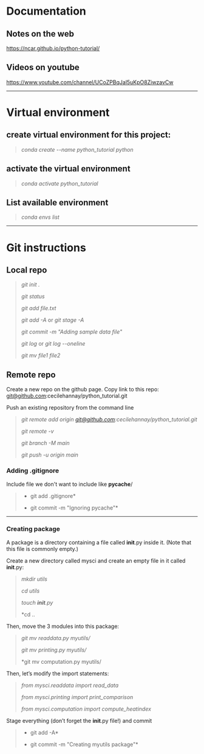 # Documentation  

## Notes on the web
https://ncar.github.io/python-tutorial/

## Videos on youtube
https://www.youtube.com/channel/UCoZPBqJal5uKpO8ZiwzavCw

-------------------------------------------------------

# Virtual environment 

## create virtual environment for this project:
>*conda create --name python_tutorial python*

## activate the virtual environment
>*conda activate python_tutorial*

## List available environment
>*conda envs list*

-------------------------------------------------------

# Git instructions

## Local repo
>*git init .*
>
>*git status*
>
>*git add file.txt*
> 
> *git add -A* or *git stage -A* 
>
>*git commit -m "Adding sample data file"*
>
>*git log* or *git log --oneline*
>
>*git mv file1 file2*

## Remote repo
Create a new repo on the github page. Copy link to this repo: git@github.com:cecilehannay/python_tutorial.git

Push an existing repository from the command line
>*git remote add origin git@github.com:cecilehannay/python_tutorial.git*
>
>*git remote -v*
>
>*git branch -M main*
>
>*git push -u origin main*
>

### Adding .gitignore 
Include file we don't want to include like  __pycache__/

>* git add .gitignore*
>
>* git commit -m "Ignoring pycache"*

-------------------------------------------------------

### Creating package

A package is a directory containing a file called __init__.py inside it. (Note that this file is commonly empty.)

Create a new directory called mysci and create an empty file in it called __init__.py:

>*mkdir utils*
>
>*cd utils*
>
>*touch __init__.py*
>
>*cd ..

Then, move the 3 modules into this package:
>*git mv readdata.py myutils/*
>
>*git mv printing.py myutils/*
>
>*git mv computation.py myutils/


Then, let’s modify the import statements:
>*from mysci.readdata import read_data*
>
>*from mysci.printing import print_comparison*
>
>*from mysci.computation import compute_heatindex*

Stage everything (don’t forget the __init__.py file!) and commit
>* git add -A*
>
>* git commit -m "Creating myutils package"*



